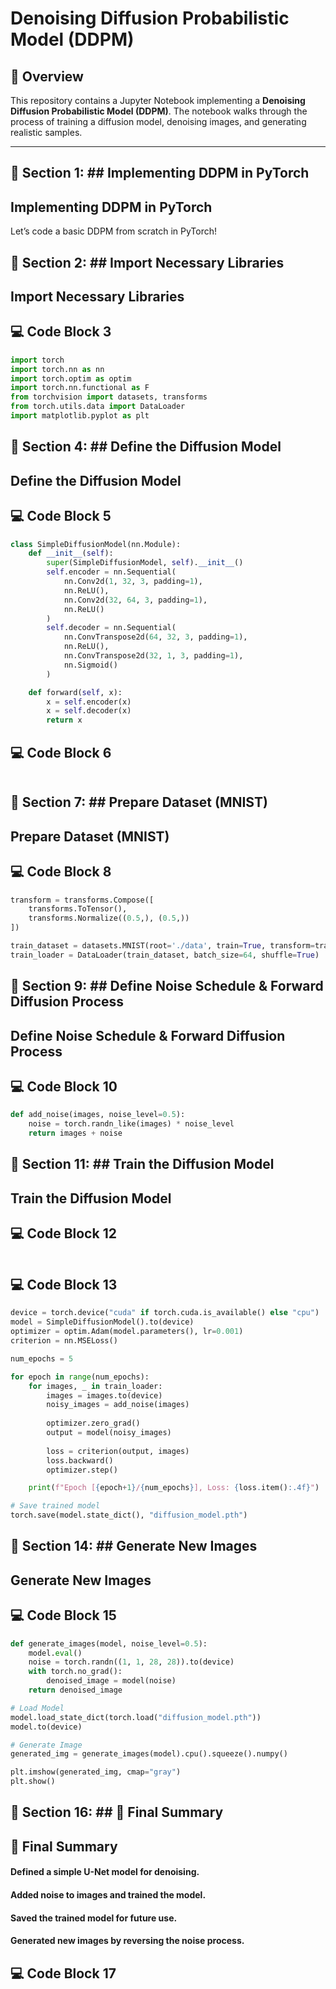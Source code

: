 # Denoising Diffusion Probabilistic Model (DDPM)

## 📌 Overview

This repository contains a Jupyter Notebook implementing a **Denoising Diffusion Probabilistic Model (DDPM)**. The notebook walks through the process of training a diffusion model, denoising images, and generating realistic samples.

---

## 📝 Section 1: ## Implementing DDPM in PyTorch

## Implementing DDPM in PyTorch
Let’s code a basic DDPM from scratch in PyTorch!

## 📝 Section 2: ## Import Necessary Libraries

## Import Necessary Libraries

## 💻 Code Block 3

```python
import torch
import torch.nn as nn
import torch.optim as optim
import torch.nn.functional as F
from torchvision import datasets, transforms
from torch.utils.data import DataLoader
import matplotlib.pyplot as plt


```

## 📝 Section 4: ## Define the Diffusion Model

## Define the Diffusion Model

## 💻 Code Block 5

```python
class SimpleDiffusionModel(nn.Module):
    def __init__(self):
        super(SimpleDiffusionModel, self).__init__()
        self.encoder = nn.Sequential(
            nn.Conv2d(1, 32, 3, padding=1),
            nn.ReLU(),
            nn.Conv2d(32, 64, 3, padding=1),
            nn.ReLU()
        )
        self.decoder = nn.Sequential(
            nn.ConvTranspose2d(64, 32, 3, padding=1),
            nn.ReLU(),
            nn.ConvTranspose2d(32, 1, 3, padding=1),
            nn.Sigmoid()
        )

    def forward(self, x):
        x = self.encoder(x)
        x = self.decoder(x)
        return x


```

## 💻 Code Block 6

```python

```

## 📝 Section 7: ## Prepare Dataset (MNIST)

## Prepare Dataset (MNIST)

## 💻 Code Block 8

```python
transform = transforms.Compose([
    transforms.ToTensor(),
    transforms.Normalize((0.5,), (0.5,))
])

train_dataset = datasets.MNIST(root='./data', train=True, transform=transform, download=True)
train_loader = DataLoader(train_dataset, batch_size=64, shuffle=True)


```

## 📝 Section 9: ## Define Noise Schedule & Forward Diffusion Process

## Define Noise Schedule & Forward Diffusion Process

## 💻 Code Block 10

```python
def add_noise(images, noise_level=0.5):
    noise = torch.randn_like(images) * noise_level
    return images + noise


```

## 📝 Section 11: ## Train the Diffusion Model

## Train the Diffusion Model

## 💻 Code Block 12

```python

```

## 💻 Code Block 13

```python
device = torch.device("cuda" if torch.cuda.is_available() else "cpu")
model = SimpleDiffusionModel().to(device)
optimizer = optim.Adam(model.parameters(), lr=0.001)
criterion = nn.MSELoss()

num_epochs = 5

for epoch in range(num_epochs):
    for images, _ in train_loader:
        images = images.to(device)
        noisy_images = add_noise(images)
        
        optimizer.zero_grad()
        output = model(noisy_images)
        
        loss = criterion(output, images)
        loss.backward()
        optimizer.step()

    print(f"Epoch [{epoch+1}/{num_epochs}], Loss: {loss.item():.4f}")

# Save trained model
torch.save(model.state_dict(), "diffusion_model.pth")


```

## 📝 Section 14: ## Generate New Images

## Generate New Images

## 💻 Code Block 15

```python
def generate_images(model, noise_level=0.5):
    model.eval()
    noise = torch.randn((1, 1, 28, 28)).to(device)
    with torch.no_grad():
        denoised_image = model(noise)
    return denoised_image

# Load Model
model.load_state_dict(torch.load("diffusion_model.pth"))
model.to(device)

# Generate Image
generated_img = generate_images(model).cpu().squeeze().numpy()

plt.imshow(generated_img, cmap="gray")
plt.show()


```

## 📝 Section 16: ## 🎯 Final Summary

## 🎯 Final Summary
#### Defined a simple U-Net model for denoising.

#### Added noise to images and trained the model.

#### Saved the trained model for future use.

#### Generated new images by reversing the noise process.


## 💻 Code Block 17

```python

```

